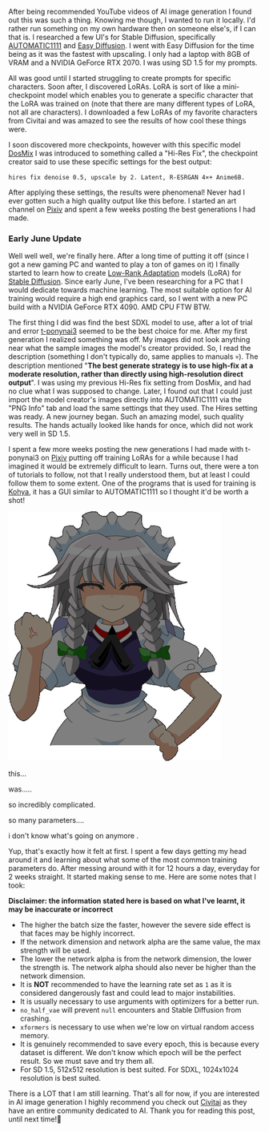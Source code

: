 After being recommended YouTube videos of AI image generation I found out this was such a thing. Knowing me though, I wanted to run it locally. I'd rather run something on my own hardware then on someone else's, if I can that is. I researched a few UI's for Stable Diffusion, specifically [AUTOMATIC1111](https://github.com/AUTOMATIC1111/stable-diffusion-webui) and [Easy Diffusion](https://github.com/easydiffusion/easydiffusion). I went with Easy Diffusion for the time being as it was the fastest with upscaling. I only had a laptop with 8GB of VRAM and a NVIDIA GeForce RTX 2070. I was using SD 1.5 for my prompts.

All was good until I started struggling to create prompts for specific characters. Soon after, I discovered LoRAs. LoRA is sort of like a mini-checkpoint model which enables you to generate a specific character that the LoRA was trained on (note that there are many different types of LoRA, not all are characters). I downloaded a few LoRAs of my favorite characters from Civitai and was amazed to see the results of how cool these things were.

I soon discovered more checkpoints, however with this specific model [DosMix](https://civitai.com/models/6250/dosmix) I was introduced to something called a "Hi-Res Fix", the checkpoint creator said to use these specific settings for the best output:

```
hires fix denoise 0.5, upscale by 2. Latent, R-ESRGAN 4×+ Anime6B.
```

After applying these settings, the results were phenomenal! Never had I ever gotten such a high quality output like this before.
I started an art channel on [Pixiv](https://pixiv.me/sobsynapse) and spent a few weeks posting the best generations I had made.

### Early June Update

Well well well, we're finally here. After a long time of putting it off (since I got a new gaming PC and wanted to play a ton of games on it) I finally started to learn how to create [Low-Rank Adaptation](https://wiki.civitai.com/wiki/Low-Rank_Adaptation) models (LoRA) for [Stable Diffusion](https://en.wikipedia.org/wiki/Stable_Diffusion). Since early June, I've been researching for a PC that I would dedicate towards machine learning. The most suitable option for AI training would require a high end graphics card, so I went with a new PC build with a NVIDIA GeForce RTX 4090. AMD CPU FTW BTW.

The first thing I did was find the best SDXL model to use, after a lot of trial and error [t-ponynai3](https://civitai.com/models/317902/t-ponynai3) seemed to be the best choice for me. After my first generation I realized something was off. My images did not look anything near what the sample images the model's creator provided. So, I read the description (something I don't typically do, same applies to manuals 💀). The description mentioned "**The best generate strategy is to use high-fix at a moderate resolution, rather than directly using high-resolution direct output**". I was using my previous Hi-Res fix setting from DosMix, and had no clue what I was supposed to change. Later, I found out that I could just import the model creator's images directly into AUTOMATIC1111 via the "PNG Info" tab and load the same settings that they used. The Hires setting was ready. A new journey began. Such an amazing model, such quality results. The hands actually looked like hands for once, which did not work very well in SD 1.5.

I spent a few more weeks posting the new generations I had made with t-ponynai3 on [Pixiv](https://pixiv.me/sobsynapse) putting off training LoRAs for a while because I had imagined it would be extremely difficult to learn. Turns out, there were a ton of tutorials to follow, not that I really understood them, but at least I could follow them to some extent. One of the programs that is used for training is [Kohya](https://github.com/bmaltais/kohya_ss), it has a GUI similar to AUTOMATIC1111 so I thought it'd be worth a shot!

![image](src/assets/images/sd-experience/sakuya-touhou.gif)

this...

was.....

so incredibly complicated.

so many parameters....

i don't know what's going on anymore .

Yup, that's exactly how it felt at first. I spent a few days getting my head around it and learning about what some of the most common training parameters do. After messing around with it for 12 hours a day, everyday for 2 weeks straight. It started making sense to me. Here are some notes that I took:

**Disclaimer: the information stated here is based on what I've learnt, it may be inaccurate or incorrect**

- The higher the batch size the faster, however the severe side effect is that faces may be highly incorrect.
- If the network dimension and network alpha are the same value, the max strength will be used.
- The lower the network alpha is from the network dimension, the lower the strength is. The network alpha should also never be higher than the network dimension.
- It is **NOT** recommended to have the learning rate set as `1` as it is considered dangerously fast and could lead to major instabilities.
- It is usually necessary to use arguments with optimizers for a better run.
- `no_half_vae` will prevent `null` encounters and Stable Diffusion from crashing.
- `xformers` is necessary to use when we're low on virtual random access memory.
- It is genuinely recommended to save every epoch, this is because every dataset is different. We don't know which epoch will be the perfect result. So we must save and try them all.
- For SD 1.5, 512x512 resolution is best suited. For SDXL, 1024x1024 resolution is best suited.

There is a LOT that I am still learning. That's all for now, if you are interested in AI image generation I highly recommend you check out [Civitai](https://civitai.com) as they have an entire community dedicated to AI. Thank you for reading this post, until next time!👋
